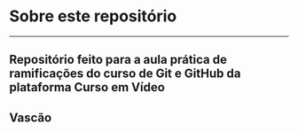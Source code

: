 # Sobre este repositório
---
 Repositório feito para a aula prática de ramificações do curso de Git e GitHub da plataforma Curso em Vídeo
---
## Vascão


